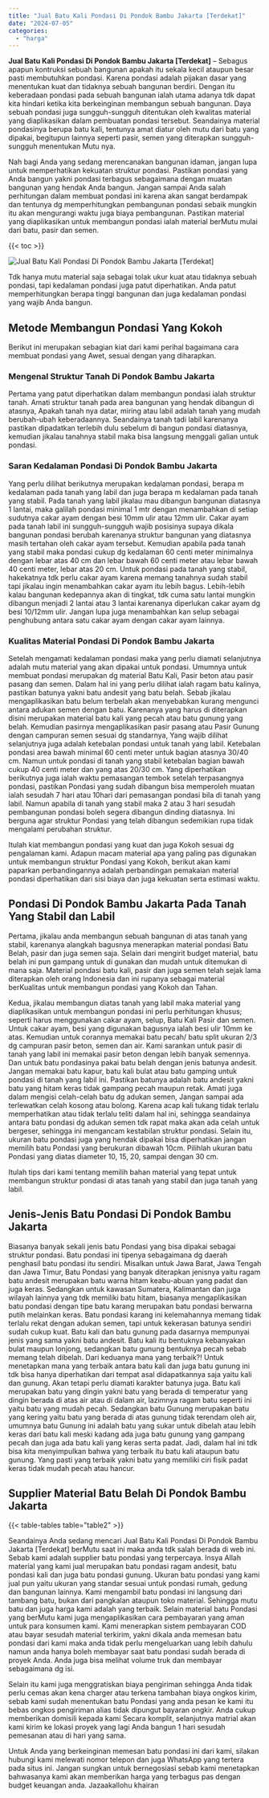 ```yaml
---
title: "Jual Batu Kali Pondasi Di Pondok Bambu Jakarta [Terdekat]"
date: "2024-07-05"
categories: 
  - "harga"
---
```


**Jual Batu Kali Pondasi Di Pondok Bambu Jakarta \[Terdekat\]** – Sebagus apapun kontruksi sebuah bangunan apakah itu sekala kecil ataupun besar pasti membutuhkan pondasi. Karena pondasi adalah pijakan dasar yang menentukan kuat dan tidaknya sebuah bangunan berdiri. Dengan itu keberadaan pondasi pada sebuah bangunan ialah utama adanya tdk dapat kita hindari ketika kita berkeinginan membangun sebuah bangunan. Daya sebuah pondasi juga sungguh-sungguh ditentukan oleh kwalitas material yang diaplikasikan dalam pembuatan pondasi tersebut. Seandainya material pondasinya berupa batu kali, tentunya amat diatur oleh mutu dari batu yang dipakai, begitupun lainnya seperti pasir, semen yang diterapkan sungguh-sungguh menentukan Mutu nya.

Nah bagi Anda yang sedang merencanakan bangunan idaman, jangan lupa untuk memperhatikan kekuatan struktur pondasi. Pastikan pondasi yang Anda bangun yakni pondasi terbagus sebagaimana dengan muatan bangunan yang hendak Anda bangun. Jangan sampai Anda salah perhitungan dalam membuat pondasi ini karena akan sangat berdampak dan tentunya dg memperhitungkan pembangunan pondasi sebaik mungkin itu akan mengurangi waktu juga biaya pembangunan. Pastikan material yang diaplikasikan untuk membangun pondasi ialah material berMutu mulai dari batu, pasir dan semen.

{{< toc >}}

![Jual Batu Kali Pondasi Di Pondok Bambu Jakarta [Terdekat]](/images/jual-batu-kali-18.png)

Tdk hanya mutu material saja sebagai tolak ukur kuat atau tidaknya sebuah pondasi, tapi kedalaman pondasi juga patut diperhatikan. Anda patut memperhitungkan berapa tinggi bangunan dan juga kedalaman pondasi yang wajib Anda bangun.

## Metode Membangun Pondasi Yang Kokoh

Berikut ini merupakan sebagian kiat dari kami perihal bagaimana cara membuat pondasi yang Awet, sesuai dengan yang diharapkan.

### Mengenal Struktur Tanah Di Pondok Bambu Jakarta

Pertama yang patut diperhatikan dalam membangun pondasi ialah struktur tanah. Amati struktur tanah pada area bangunan yang hendak dibangun di atasnya, Apakah tanah nya datar, miring atau labil adalah tanah yang mudah berubah-ubah keberadaannya. Seandainya tanah tadi labil karenanya pastikan dipadatkan terlebih dulu sebelum di bangun pondasi diatasnya, kemudian jikalau tanahnya stabil maka bisa langsung menggali galian untuk pondasi.

### Saran Kedalaman Pondasi Di Pondok Bambu Jakarta

Yang perlu dilihat berikutnya merupakan kedalaman pondasi, berapa m kedalaman pada tanah yang labil dan juga berapa m kedalaman pada tanah yang stabil. Pada tanah yang labil jikalau mau dibangun bangunan diatasnya 1 lantai, maka galilah pondasi minimal 1 mtr dengan menambahkan di setiap sudutnya cakar ayam dengan besi 10mm ulir atau 12mm ulir. Cakar ayam pada tanah labil ini sungguh-sungguh wajib posisinya supaya dikala bangunan pondasi berubah karenanya struktur bangunan yang diatasnya masih tertahan oleh cakar ayam tersebut. Kemudian apabila pada tanah yang stabil maka pondasi cukup dg kedalaman 60 centi meter minimalnya dengan lebar atas 40 cm dan lebar bawah 60 centi meter atau lebar bawah 40 centi meter, lebar atas 20 cm. Untuk pondasi pada tanah yang stabil, hakekatnya tdk perlu cakar ayam karena memang tanahnya sudah stabil tapi jikalau ingin menambahkan cakar ayam itu lebih bagus. Lebih-lebih kalau bangunan kedepannya akan di tingkat, tdk cuma satu lantai mungkin dibangun menjadi 2 lantai atau 3 lantai karenanya diperlukan cakar ayam dg besi 10/12mm ulir. Jangan lupa juga menambahkan kan selup sebagai penghubung antara satu cakar ayam dengan cakar ayam lainnya.

### Kualitas Material Pondasi Di Pondok Bambu Jakarta

Setelah mengamati kedalaman pondasi maka yang perlu diamati selanjutnya adalah mutu material yang akan dipakai untuk pondasi. Umumnya untuk membuat pondasi merupakan dg material Batu Kali, Pasir beton atau pasir pasang dan semen. Dalam hal ini yang perlu dilihat ialah ragam batu kalinya, pastikan batunya yakni batu andesit yang batu belah. Sebab jikalau mengaplikasikan batu belum terbelah akan menyebabkan kurang mengunci antara adukan semen dengan batu. Karenanya yang harus di diterapkan disini merupakan material batu kali yang pecah atau batu gunung yang belah. Kemudian pasirnya mengaplikasikan pasir pasang atau Pasir Gunung dengan campuran semen sesuai dg standarnya, Yang wajib dilihat selanjutnya juga adalah ketebalan pondasi untuk tanah yang labil. Ketebalan pondasi area bawah minimal 60 centi meter untuk bagian atasnya 30/40 cm. Namun untuk pondasi di tanah yang stabil ketebalan bagian bawah cukup 40 centi meter dan yang atas 20/30 cm. Yang diperhatikan berikutnya juga ialah waktu pemasangan tembok setelah terpasangnya pondasi, pastikan Pondasi yang sudah dibangun bisa memperoleh muatan ialah sesudah 7 hari atau 10hari dari pemasangan pondasi bila di tanah yang labil. Namun apabila di tanah yang stabil maka 2 atau 3 hari sesudah pembangunan pondasi boleh segera dibangun dinding diatasnya. Ini berguna agar struktur Pondasi yang telah dibangun sedemikian rupa tidak mengalami perubahan struktur.

Itulah kiat membangun pondasi yang kuat dan juga Kokoh sesuai dg pengalaman kami. Adapun macam material apa yang paling pas digunakan untuk membangun struktur Pondasi yang Kokoh, berikut akan kami paparkan perbandingannya adalah perbandingan pemakaian material pondasi diperhatikan dari sisi biaya dan juga kekuatan serta estimasi waktu.

## Pondasi Di Pondok Bambu Jakarta Pada Tanah Yang Stabil dan Labil

Pertama, jikalau anda membangun sebuah bangunan di atas tanah yang stabil, karenanya alangkah bagusnya menerapkan material pondasi Batu Belah, pasir dan juga semen saja. Selain dari mengirit budget material, batu belah ini pun gampang untuk di gunakan dan mudah untuk ditemukan di mana saja. Material pondasi batu kali, pasir dan juga semen telah sejak lama diterapkan oleh orang Indonesia dan ini rupanya sebagai material berKualitas untuk membangun pondasi yang Kokoh dan Tahan.

Kedua, jikalau membangun diatas tanah yang labil maka material yang diaplikasikan untuk membangun pondasi ini perlu perhitungan khusus; seperti harus menggunakan cakar ayam, selup, Batu Kali Pasir dan semen. Untuk cakar ayam, besi yang digunakan bagusnya ialah besi ulir 10mm ke atas. Kemudian untuk corannya memakai batu pecah/ batu split ukuran 2/3 dg campuran pasir beton, semen dan air. Kami sarankan untuk pasir di tanah yang labil ini memakai pasir beton dengan lebih banyak semennya. Dan untuk batu pondasinya pakai batu belah dengan jenis batunya andesit. Jangan memakai batu kapur, batu kali bulat atau batu gamping untuk pondasi di tanah yang labil ini. Pastikan batunya adalah batu andesit yakni batu yang hitam keras tidak gampang pecah maupun retak. Amati juga dalam mengisi celah-celah batu dg adukan semen, Jangan sampai ada terlewatkan celah kosong atau bolong. Karena acap kali tukang tidak terlalu memperhatikan atau tidak terlalu teliti dalam hal ini, sehingga seandainya antara batu pondasi dg adukan semen tdk rapat maka akan ada celah untuk bergeser, sehingga ini mengancam kestabilan struktur pondasi. Selain itu, ukuran batu pondasi juga yang hendak dipakai bisa diperhatikan jangan memilih batu Pondasi yang berukuran dibawah 10cm. Pilihlah ukuran batu Pondasi yang diatas diameter 10, 15, 20, sampai dengan 30 cm.

Itulah tips dari kami tentang memilih bahan material yang tepat untuk membangun struktur pondasi di atas tanah yang stabil dan juga tanah yang labil.

## Jenis-Jenis Batu Pondasi Di Pondok Bambu Jakarta

Biasanya banyak sekali jenis batu Pondasi yang bisa dipakai sebagai struktur pondasi. Batu pondasi ini tipenya sebagaimana dg daerah penghasil batu pondasi itu sendiri. Misalkan untuk Jawa Barat, Jawa Tengah dan Jawa Timur, Batu Pondasi yang banyak diterapkan jenisnya yaitu ragam batu andesit merupakan batu warna hitam keabu-abuan yang padat dan juga keras. Sedangkan untuk kawasan Sumatera, Kalimantan dan juga wilayah lainnya yang tdk memiliki batu hitam, biasanya mengaplikasikan batu pondasi dengan tipe batu karang merupakan batu pondasi berwarna putih melainkan keras. Batu pondasi karang ini kelemahannya memang tidak terlalu rekat dengan adukan semen, tapi untuk kekerasan batunya sendiri sudah cukup kuat. Batu kali dan batu gunung pada dasarnya mempunyai jenis yang sama yakni batu andesit. Batu kali itu bentuknya kebanyakan bulat maupun lonjong, sedangkan batu gunung bentuknya pecah sebab memang telah dibelah. Dari keduanya mana yang terbaik?! Untuk menetapkan mana yang terbaik antara batu kali dan juga batu gunung ini tdk bisa hanya diperhatikan dari tempat asal didapatkannya saja yaitu kali dan gunung. Akan tetapi perlu diamati karakter batunya juga. Batu kali merupakan batu yang dingin yakni batu yang berada di temperatur yang dingin berada di atas air atau di dalam air, lazimnya ragam batu seperti ini yaitu batu yang mudah pecah. Sedangkan batu Gunung merupakan batu yang kering yaitu batu yang berada di atas gunung tidak terendam oleh air, umumnya batu Gunung ini adalah batu yang sukar untuk dibelah atau lebih keras dari batu kali meski kadang ada juga batu gunung yang gampang pecah dan juga ada batu kali yang keras serta padat. Jadi, dalam hal ini tdk bisa kita menyimpulkan bahwa yang terbaik itu batu kali ataupun batu gunung. Yang pasti yang terbaik yakni batu yang memiliki ciri fisik padat keras tidak mudah pecah atau hancur.

## Supplier Material Batu Belah Di Pondok Bambu Jakarta

{{< table-tables table="table2" >}}

Seandainya Anda sedang mencari Jual Batu Kali Pondasi Di Pondok Bambu Jakarta \[Terdekat\] berMutu saat ini maka anda tdk salah berada di web ini. Sebab kami adalah supplier batu pondasi yang terpercaya. Insya Allah material yang kami jual merupakan batu pondasi ragam andesit, batu pondasi kali dan juga batu pondasi gunung. Ukuran batu pondasi yang kami jual pun yaitu ukuran yang standar sesuai untuk pondasi rumah, gedung dan bangunan lainnya. Kami mengambil batu pondasi ini langsung dari tambang batu, bukan dari pangkalan ataupun toko material. Sehingga mutu batu dan juga harga kami adalah yang terbaik. Selain material batu Pondasi yang berMutu kami juga mengaplikasikan cara pembayaran yang aman untuk para konsumen kami. Kami menerapkan sistem pembayaran COD atau bayar sesudah material terkirim, yakni dikala anda memesan batu pondasi dari kami maka anda tidak perlu mengeluarkan uang lebih dahulu namun anda hanya boleh membayar saat batu pondasi sudah berada di proyek Anda. Anda juga bisa melihat volume truk dan membayar sebagaimana dg isi.

Selain itu kami juga menggratiskan biaya pengiriman sehingga Anda tidak perlu cemas akan kena charger atau terkena tambahan biaya ongkos kirim, sebab kami sudah menentukan batu Pondasi yang anda pesan ke kami itu bebas ongkos pengiriman alias tidak dipungut bayaran ongkir. Anda cukup memberikan domisili kepada kami Secara komplit, selanjutnya matrial akan kami kirim ke lokasi proyek yang lagi Anda bangun 1 hari sesudah pemesanan atau di hari yang sama.

Untuk Anda yang berkeinginan memesan batu pondasi ini dari kami, silakan hubungi kami melewati nomor telepon dan juga WhatsApp yang tertera pada situs ini. Jangan sungkan untuk bernegosiasi sebab kami menetapkan bahwasanya kami akan memberikan harga yang terbagus pas dengan budget keuangan anda. Jazaakallohu khairan
